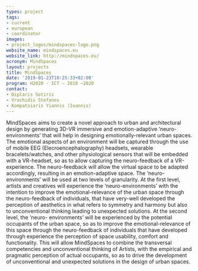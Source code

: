 ```yaml
---
types: project
tags:
- current
- european
- coordinator
images:
- project_logos/mindspaces-logo.png
website_name: mindspaces.eu
website_link: http://mindspaces.eu/
acronym: MindSpaces
layout: projects
title: MindSpaces
date: '2019-01-23T10:25:33+02:00'
program: H2020 - ICT – 2018 –2020
contact: 
- Diplaris Sotiris
- Vrochidis Stefanos
- Kompatsiaris Yiannis (Ioannis)
---
```

<p>MindSpaces aims to create a novel approach to urban and architectural design by generating 3D-VR immersive and emotion-adaptive ‘neuro-environments’ that will help in designing emotionally-relevant urban spaces. The emotional aspects of an environment will be captured through the use of mobile EEG (Elecroencephalography) headsets, wearable bracelets/watches, and other physiological sensors that will be embedded with a VR-headset, so as to allow capturing the neuro-feedback of a VR-experience. The neuro-feedback will allow the virtual space to be adapted accordingly, resulting in an emotion-adaptive space. The ‘neuro-environments’ will be used at two levels of granularity. At the first level, artists and creatives will experience the ‘neuro-environments’ with the intention to improve the emotional-relevance of the urban space through the neuro-feedback of individuals, that have very-well developed the perception of aesthetics in what refers to symmetry and harmony but also to unconventional thinking leading to unexpected solutions. At the second level, the ‘neuro- environments’ will be experienced by the potential occupants of the urban space, so as to improve the emotional-relevance of this space through the neuro-feedback of individuals that have developed through experience the perception of space usability, comfort and functionality. This will allow MindSpaces to combine the transversal competencies and unconventional thinking of Artists, with the empirical and pragmatic perception of actual occupants, so as to drive the development of unconventional and unexpected solutions in the design of urban spaces.</p>
